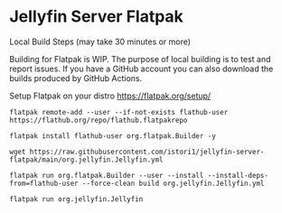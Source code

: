 # Jellyfin Server Flatpak

Local Build Steps (may take 30 minutes or more)

Building for Flatpak is WIP. The purpose of local building is to test and report issues. If you have a GitHub account you can also download the builds produced by GitHub Actions.

Setup Flatpak on your distro https://flatpak.org/setup/

`flatpak remote-add --user --if-not-exists flathub-user https://flathub.org/repo/flathub.flatpakrepo`

`flatpak install flathub-user org.flatpak.Builder -y`

`wget https://raw.githubusercontent.com/istori1/jellyfin-server-flatpak/main/org.jellyfin.Jellyfin.yml`

`flatpak run org.flatpak.Builder --user --install --install-deps-from=flathub-user --force-clean build org.jellyfin.Jellyfin.yml`

`flatpak run org.jellyfin.Jellyfin`
